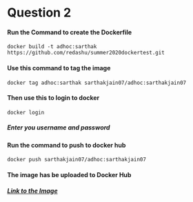 # Question 2
#### Run the Command to create the Dockerfile
```
docker build -t adhoc:sarthak https://github.com/redashu/summer2020dockertest.git
```

#### Use this command to tag the image
```
docker tag adhoc:sarthak sarthakjain07/adhoc:sarthakjain07
```

#### Then use this to login to docker
```
docker login
```
##### Enter you username and password

#### Run the command to push to docker hub
```
docker push sarthakjain07/adhoc:sarthakjain07
```


#### The image has be uploaded to Docker Hub
##### [Link to the Image](https://hub.docker.com/repository/registry-1.docker.io/sarthakjain07/adhoc/tags?page=1)
